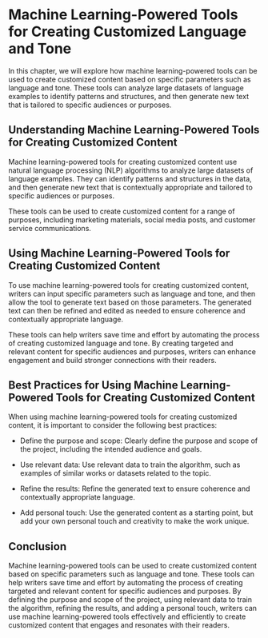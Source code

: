 Machine Learning-Powered Tools for Creating Customized Language and Tone
======================================================================================================================================

In this chapter, we will explore how machine learning-powered tools can be used to create customized content based on specific parameters such as language and tone. These tools can analyze large datasets of language examples to identify patterns and structures, and then generate new text that is tailored to specific audiences or purposes.

Understanding Machine Learning-Powered Tools for Creating Customized Content
----------------------------------------------------------------------------

Machine learning-powered tools for creating customized content use natural language processing (NLP) algorithms to analyze large datasets of language examples. They can identify patterns and structures in the data, and then generate new text that is contextually appropriate and tailored to specific audiences or purposes.

These tools can be used to create customized content for a range of purposes, including marketing materials, social media posts, and customer service communications.

Using Machine Learning-Powered Tools for Creating Customized Content
--------------------------------------------------------------------

To use machine learning-powered tools for creating customized content, writers can input specific parameters such as language and tone, and then allow the tool to generate text based on those parameters. The generated text can then be refined and edited as needed to ensure coherence and contextually appropriate language.

These tools can help writers save time and effort by automating the process of creating customized language and tone. By creating targeted and relevant content for specific audiences and purposes, writers can enhance engagement and build stronger connections with their readers.

Best Practices for Using Machine Learning-Powered Tools for Creating Customized Content
---------------------------------------------------------------------------------------

When using machine learning-powered tools for creating customized content, it is important to consider the following best practices:

* Define the purpose and scope: Clearly define the purpose and scope of the project, including the intended audience and goals.

* Use relevant data: Use relevant data to train the algorithm, such as examples of similar works or datasets related to the topic.

* Refine the results: Refine the generated text to ensure coherence and contextually appropriate language.

* Add personal touch: Use the generated content as a starting point, but add your own personal touch and creativity to make the work unique.

Conclusion
----------

Machine learning-powered tools can be used to create customized content based on specific parameters such as language and tone. These tools can help writers save time and effort by automating the process of creating targeted and relevant content for specific audiences and purposes. By defining the purpose and scope of the project, using relevant data to train the algorithm, refining the results, and adding a personal touch, writers can use machine learning-powered tools effectively and efficiently to create customized content that engages and resonates with their readers.
